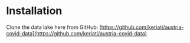 # Installation

Clone the data lake here from GitHub:
[https://github.com/keriati/austria-covid-data](https://github.com/keriati/austria-covid-data)
